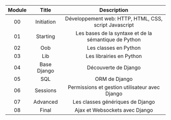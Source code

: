 | Module |             Title              |                         Description                          |
| :----: | :----------------------------: | :----------------------------------------------------------: |
|   00   | Initiation                     | Développement web: HTTP, HTML, CSS, script Javascript        |
|   01   |  Starting                      | Les bases de la syntaxe et de la sémantique de Python        |
|   02   | Oob                            | Les classes en Python                                        |
|   03   | Lib                            | Les librairies en Python                                     |
|   04   | Base Django                    | Découverte de Django                                         |
|   05   | SQL                            | ORM de Django                                                |
|   06   | Sessions                       | Permissions et gestion utilisateur avec Django               |
|   07   | Advanced                       | Les classes génériques de Django                             |
|   08   | Final                          | Ajax et Websockets avec Django                               |
